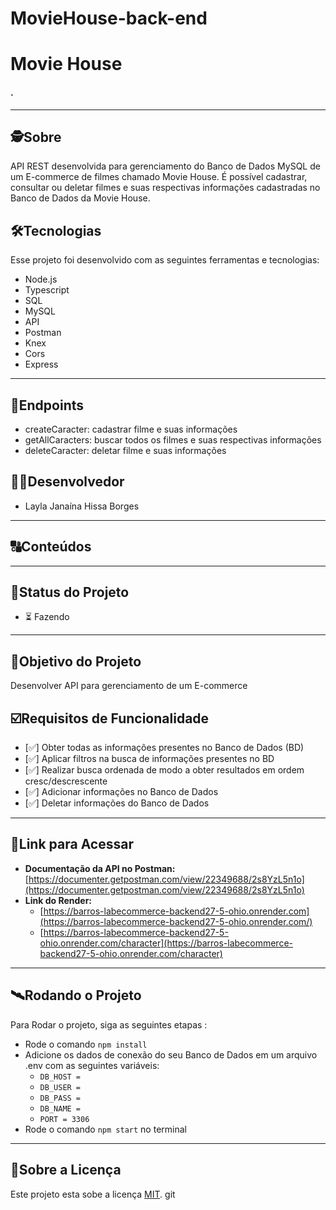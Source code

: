# MovieHouse-back-end

# Movie House

#### .

---

## 🕵Sobre

API REST desenvolvida para gerenciamento do Banco de Dados MySQL de um E-commerce de filmes chamado Movie House. É possível cadastrar, consultar ou deletar filmes e suas respectivas informações cadastradas no Banco de Dados da Movie House.

## 🛠Tecnologias

Esse projeto foi desenvolvido com as seguintes ferramentas e tecnologias:

* Node.js
* Typescript
* SQL
* MySQL
* API
* Postman
* Knex
* Cors
* Express

---



## 🧵Endpoints

* createCaracter: cadastrar filme e suas informações
* getAllCaracters: buscar todos os filmes e suas respectivas informações
* deleteCaracter: deletar filme e suas informações

## 🧑‍🚀Desenvolvedor

* Layla Janaína Hissa Borges

---

## 🔠Conteúdos

---

## 🧭Status do Projeto

* ⏳ Fazendo

---

## 🎯Objetivo do Projeto

Desenvolver API para gerenciamento de um E-commerce

## ☑️Requisitos de Funcionalidade

- [✅] Obter todas as informações presentes no Banco de Dados (BD)
- [✅] Aplicar filtros na busca de informações presentes no BD
- [✅] Realizar busca ordenada de modo a obter resultados em ordem cresc/descrescente
- [✅] Adicionar informações no Banco de Dados
- [✅] Deletar informações do Banco de Dados

---

## 🔗Link para Acessar

* **Documentação da API no Postman:** [https://documenter.getpostman.com/view/22349688/2s8YzL5n1o](https://documenter.getpostman.com/view/22349688/2s8YzL5n1o)
* **Link do Render:**
  * [https://barros-labecommerce-backend27-5-ohio.onrender.com](https://barros-labecommerce-backend27-5-ohio.onrender.com/)
  * [https://barros-labecommerce-backend27-5-ohio.onrender.com/character](https://barros-labecommerce-backend27-5-ohio.onrender.com/character)

---

## 🛰Rodando o Projeto

Para Rodar o projeto, siga as seguintes etapas :

* Rode o comando `npm install`
* Adicione os dados de conexão do seu Banco de Dados em um arquivo .env com as seguintes variáveis:
  * `DB_HOST = `
  * `DB_USER = `
  * `DB_PASS = `
  * `DB_NAME = `
  * `PORT = 3306`
* Rode o comando `npm start` no terminal

---

## 📝Sobre a Licença

Este projeto esta sobe a licença [MIT](https://github.com/future4code/Barros-labEcommerce-backend27/blob/main/LICENSE). git
